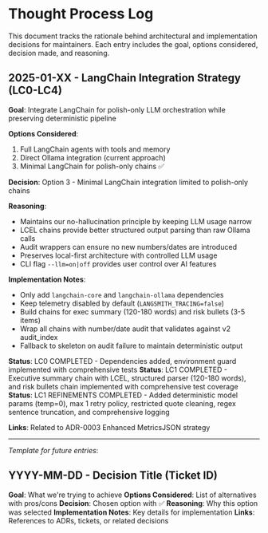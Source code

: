 # Thought Process Log

This document tracks the rationale behind architectural and implementation decisions for maintainers. Each entry includes the goal, options considered, decision made, and reasoning.

## 2025-01-XX - LangChain Integration Strategy (LC0-LC4)

**Goal**: Integrate LangChain for polish-only LLM orchestration while preserving deterministic pipeline

**Options Considered**:
1. Full LangChain agents with tools and memory
2. Direct Ollama integration (current approach)  
3. Minimal LangChain for polish-only chains ✅

**Decision**: Option 3 - Minimal LangChain integration limited to polish-only chains

**Reasoning**:
- Maintains our no-hallucination principle by keeping LLM usage narrow
- LCEL chains provide better structured output parsing than raw Ollama calls
- Audit wrappers can ensure no new numbers/dates are introduced
- Preserves local-first architecture with controlled LLM usage
- CLI flag `--llm=on|off` provides user control over AI features

**Implementation Notes**:
- Only add `langchain-core` and `langchain-ollama` dependencies
- Keep telemetry disabled by default (`LANGSMITH_TRACING=false`)
- Build chains for exec summary (120-180 words) and risk bullets (3-5 items)
- Wrap all chains with number/date audit that validates against v2 audit_index
- Fallback to skeleton on audit failure to maintain deterministic output

**Status**: LC0 COMPLETED - Dependencies added, environment guard implemented with comprehensive tests
**Status**: LC1 COMPLETED - Executive summary chain with LCEL, structured parser (120-180 words), and risk bullets chain implemented with comprehensive test coverage
**Status**: LC1 REFINEMENTS COMPLETED - Added deterministic model params (temp=0), max 1 retry policy, restricted quote cleaning, regex sentence truncation, and comprehensive logging

**Links**: Related to ADR-0003 Enhanced MetricsJSON strategy

---

*Template for future entries*:
## YYYY-MM-DD - Decision Title (Ticket ID)
**Goal**: What we're trying to achieve
**Options Considered**: List of alternatives with pros/cons
**Decision**: Chosen option with ✅
**Reasoning**: Why this option was selected
**Implementation Notes**: Key details for implementation
**Links**: References to ADRs, tickets, or related decisions
